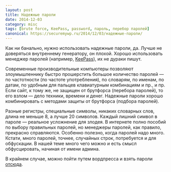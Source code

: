 ```yaml
---
layout: post
title: Надежные пароли
date: 2014-12-03
category: misc
tags: [brute force, KeePass, password, пароль, перебор паролей]
canonical: https://securemywp.ru/2014/12/03/надежные-пароли/
---
```


Как ни банально, нужно использовать надежные пароли, да. Лучше не доверяться внутреннему генератору, он плохой. Хорошо использовать менеджер паролей (например, [KeePass](http://keepass.info/)), их не дураки пишут.

Современные производительные компьютеры позволяют злоумышленнику быстро прошерстить большое количество паролей — по частотности (по частоте употребления), по словарям, по именам, по датам, по удобным для пальцев клавиатурным комбинациям и пр., и пр. Если сайт, к тому же, не защищен от брутфорса (перебора паролей), то его взлом — дело техники, времени и денег. Надежные пароли хорошо комбинировать с методами защиты от брутфорса (подбора паролей).

Разные регистры, специальные символы, никаких словарных слов, длина не меньше 8, а лучше 20 символов. Каждый лишний символ в пароле — реальное усложнение для злодея. В интернете полно пособий по выбору правильных паролей, но менеджеры паролей, как правило, прекрасно справляются. Особенно полезно, когда паролей надо много. Кстати, много паролей, точнее, случайных строк, потребуется и для обфускации. В нашей теме много чего можно и есть смысл обфусцировать, начиная от имени админа.

В крайнем случае, можно пойти путем вордпресса и взять пароли [отсюда](https://api.wordpress.org/secret-key/1.1/salt/).
